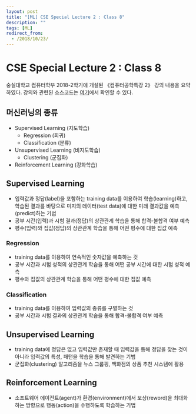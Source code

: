 ```yaml
---
layout: post
title: "[ML] CSE Special Lecture 2 : Class 8"
description: ""
tags: [ML]
redirect_from:
  - /2018/10/23/
---
```


# CSE Special Lecture 2 : Class 8

숭실대학교 컴퓨터학부 2018-2학기에 개설된 《컴퓨터공학특강 2》 강의 내용을 요약하였다. 강의와 관련된 소스코드는 [여기](https://github.com/qpakzk/ssu-cse-computer-science-special-lecture2)에서 확인할 수 있다.

## 머신러닝의 종류

* Supervised Learning (지도학습)
  * Regression (회귀)
  * Classification (분류)
* Unsupervised Learning (비지도학습)
  * Clustering (군집화)
* Reinforcement Learning (강화학습)

## Supervised Learning

* 입력값과 정답(label)을 포함하는 training data를 이용하여 학습(learning)하고, 학습된 결과를 바탕으로 미지의 데이터(test data)에 대한 미래 결과값을 예측(predict)하는 기법
* 공부 시간(입력)과 시험 결과(정답)의 상관관계 학습을 통해 합격-불합격 여부 예측
* 평수(입력)와 집값(정답)의 상관관계 학습을 통해 어떤 평수에 대한 집값 예측

### Regression

* training data를 이용하여 연속적인 숫자값을 예측하는 것
* 공부 시간과 시험 성적의 상관관계 학습을 통해 어떤 공부 시간에 대한 시험 성적 예측
* 평수와 집값의 상관관계 학습을 통해 어떤 평수에 대한 집값 예측

### Classification

* training data를 이용하여 입력값의 종류를 구별하는 것
* 공부 시간과 시험 결과의 상관관계 학습을 통해 합격-불합격 여부 예측

## Unsupervised Learning

* training data에 정답은 없고 입력값만 존재할 때 입력값을 통해 정답을 찾는 것이 아니라 입력값의 특성, 패턴을 학습을 통해 발견하는 기법
* 군집화(clustering) 알고리즘을 뉴스 그룹핑, 백화점의 상품 추천 시스템에 활용

## Reinforcement Learning

* 소프트웨어 에이전트(agent)가 환경(environment)에서 보상(reword)을 최대화하는 방향으로 행동(action)을 수행하도록 학습하는 기법
